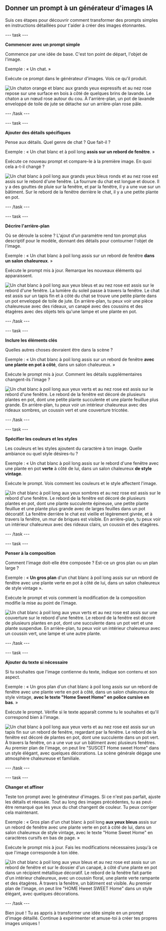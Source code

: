 ## Donner un prompt à un générateur d'images IA

Suis ces étapes pour découvrir comment transformer des prompts simples en instructions détaillées pour t'aider à créer des images étonnantes.

\--- task ---

**Commencer avec un prompt simple**

Commence par une idée de base. C'est ton point de départ, l'objet de l'image.

Exemple : « Un chat. »

Exécute ce prompt dans le générateur d'images. Vois ce qu'il produit.

![Un chaton orange et blanc aux grands yeux expressifs et au nez rose repose sur une surface en bois à côté de quelques brins de lavande. Le chaton a un nœud rose autour du cou. À l'arrière-plan, un pot de lavande enveloppé de toile de jute se détache sur un arrière-plan rose pâle.](images/prompt.jpg)

\--- /task ---

\--- task ---

**Ajouter des détails spécifiques**

Pense aux détails. Quel genre de chat ? Que fait-il ?

Exemple : « Un chat blanc et à poil long **assis sur un rebord de fenêtre**. »

Exécute ce nouveau prompt et compare-le à la première image. En quoi cela a-t-il changé ?

![Un chat blanc à poil long aux grands yeux bleus ronds et au nez rose est assis sur le rebord d'une fenêtre. La fourrure du chat est longue et douce. Il y a des gouttes de pluie sur la fenêtre, et par la fenêtre, il y a une vue sur un bâtiment. Sur le rebord de la fenêtre derrière le chat, il y a une petite plante en pot.](images/prompt2.jpg)

\--- /task ---

\--- task ---

**Décrire l'arrière-plan**

Où se déroule la scène ? L'ajout d'un paramètre rend ton prompt plus descriptif pour le modèle, donnant des détails pour contourner l'objet de l'image.

Exemple : « Un chat blanc à poil long assis sur un rebord de fenêtre **dans un salon chaleureux**. »

Exécute le prompt mis à jour. Remarque les nouveaux éléments qui apparaissent.

![Un chat blanc à poil long aux yeux bleus et au nez rose est assis sur le rebord d'une fenêtre. La lumière du soleil passe à travers la fenêtre. Le chat est assis sur un tapis fin et à côté du chat se trouve une petite plante dans un pot enveloppé de toile de jute. En arrière-plan, tu peux voir une pièce chaleureuse avec des rideaux, un canapé avec des coussins et des étagères avec des objets tels qu'une lampe et une plante en pot.](images/prompt3.jpg)

\--- /task ---

\--- task ---

**Inclure les éléments clés**

Quelles autres choses devraient être dans la scène ?

Exemple : « Un chat blanc à poil long assis sur un rebord de fenêtre **avec une plante en pot à côté**, dans un salon chaleureux. »

Exécute le prompt mis à jour. Comment les détails supplémentaires changent-ils l'image ?

![Un chat blanc à poil long aux yeux verts et au nez rose est assis sur le rebord d'une fenêtre. Le rebord de la fenêtre est décoré de plusieurs plantes en pot, dont une petite plante succulente et une plante feuillue plus grande. En arrière-plan, tu peux voir un intérieur chaleureux avec des rideaux sombres, un coussin vert et une couverture tricotée.](images/prompt4.jpg)

\--- /task ---

\--- task ---

**Spécifier les couleurs et les styles**

Les couleurs et les styles ajoutent du caractère à ton image. Quelle ambiance ou quel style désires-tu ?

Exemple : « Un chat blanc à poil long assis sur le rebord d'une fenêtre avec une plante en pot **verte** à côté de lui, dans un salon chaleureux **de style vintage**.

Exécute le prompt. Vois comment les couleurs et le style affectent l'image.

![Un chat blanc à poil long aux yeux sombres et au nez rose est assis sur le rebord d'une fenêtre. Le rebord de la fenêtre est décoré de plusieurs plantes en pot, dont une plante succulente épineuse, une petite plante feuillue et une plante plus grande avec de larges feuilles dans un pot décoratif. La fenêtre derrière le chat est vieille et légèrement givrée, et à travers la fenêtre, un mur de briques est visible. En arrière-plan, tu peux voir un intérieur chaleureux avec des rideaux clairs, un coussin et des étagères.](images/prompt5.jpg)

\--- /task ---

\--- task ---

**Penser à la composition**

Comment l'image doit-elle être composée ? Est-ce un gros plan ou un plan large ?

Exemple : « **Un gros plan** d'un chat blanc à poil long assis sur un rebord de fenêtre avec une plante verte en pot à côté de lui, dans un salon chaleureux de style vintage ».

Exécute le prompt et vois comment la modification de la composition modifie la mise au point de l’image.

![Un chat blanc à poil long aux yeux verts et au nez rose est assis sur une couverture sur le rebord d'une fenêtre. Le rebord de la fenêtre est décoré de plusieurs plantes en pot, dont une succulente dans un pot vert et une plante suspendue. En arrière-plan, tu peux voir un intérieur chaleureux avec un coussin vert, une lampe et une autre plante.](images/prompt6.jpg)

\--- /task ---

\--- task ---

**Ajouter du texte si nécessaire**

Si tu souhaites que l'image contienne du texte, indique son contenu et son aspect.

Exemple : « Un gros plan d'un chat blanc à poil long assis sur un rebord de fenêtre avec une plante verte en pot à côté, dans un salon chaleureux de style vintage, **avec le texte "Home Sweet Home" en police cursive en bas**. »

Exécute le prompt. Vérifie si le texte apparaît comme tu le souhaites et qu'il correspond bien à l'image.

![Un chat blanc à poil long aux yeux verts et au nez rose est assis sur un tapis fin sur un rebord de fenêtre, regardant par la fenêtre. Le rebord de la fenêtre est décoré de plantes en pot, dont une succulente dans un pot vert. À travers la fenêtre, on a une vue sur un bâtiment avec plusieurs fenêtres. Au premier plan de l'image, on peut lire "SUSCET Home sweet Home" dans un style élégant, avec quelques décorations. La scène générale dégage une atmosphère chaleureuse et familiale.](images/prompt7.jpg)

\--- /task ---

\--- task ---

**Changer et affiner**

Teste ton prompt avec le générateur d'images. Si ce n'est pas parfait, ajuste les détails et réessaie. Tout au long des images précédentes, tu as peut-être remarqué que les yeux du chat changent de couleur. Tu peux corriger cela maintenant.

Exemple : « Gros plan d'un chat blanc à poil long **aux yeux bleus** assis sur un rebord de fenêtre avec une plante verte en pot à côté de lui, dans un salon chaleureux de style vintage, avec le texte "Home Sweet Home" en caractères cursifs en bas de page. »

Exécute le prompt mis à jour. Fais les modifications nécessaires jusqu'à ce que l'image corresponde à ton idée.

![Un chat blanc à poil long aux yeux bleus et au nez rose est assis sur un rebord de fenêtre et sur le dossier d'un canapé, à côté d'une plante en pot dans un récipient métallique décoratif. Le rebord de la fenêtre fait partie d'un intérieur chaleureux, avec un coussin floral, une plante verte rampante et des étagères. À travers la fenêtre, un bâtiment est visible. Au premier plan de l'image, on peut lire "HOME Hweet SWEET Home" dans un style élégant, avec quelques décorations.](images/prompt8.jpg)

\--- /task ---

Bien joué ! Tu as appris à transformer une idée simple en un prompt d'image détaillé. Continue à expérimenter et amuse-toi à créer tes propres images uniques !
